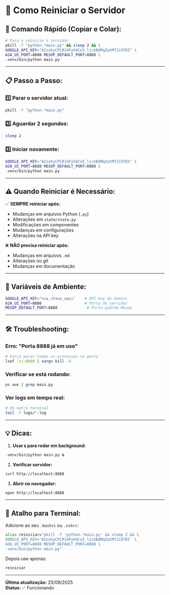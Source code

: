 # 🔄 Como Reiniciar o Servidor

## 🚀 **Comando Rápido (Copiar e Colar):**

```bash
# Para e reinicia o servidor
pkill -f "python.*main.py" && sleep 2 && \
GOOGLE_API_KEY="AIzaSyCPLR14FyhGCu5_lickBdMqZwtM72i97DI" \
A2A_UI_PORT=8888 MESOP_DEFAULT_PORT=8888 \
.venv/bin/python main.py
```

---

## 📋 **Passo a Passo:**

### 1️⃣ **Parar o servidor atual:**
```bash
pkill -f "python.*main.py"
```

### 2️⃣ **Aguardar 2 segundos:**
```bash
sleep 2
```

### 3️⃣ **Iniciar novamente:**
```bash
GOOGLE_API_KEY="AIzaSyCPLR14FyhGCu5_lickBdMqZwtM72i97DI" \
A2A_UI_PORT=8888 MESOP_DEFAULT_PORT=8888 \
.venv/bin/python main.py
```

---

## ⚠️ **Quando Reiniciar é Necessário:**

✅ **SEMPRE reiniciar após:**
- Mudanças em arquivos Python (`.py`)
- Alterações em `state/state.py`
- Modificações em componentes
- Mudanças em configurações
- Alterações na API key

❌ **NÃO precisa reiniciar após:**
- Mudanças em arquivos `.md`
- Alterações no git
- Mudanças em documentação

---

## 🔑 **Variáveis de Ambiente:**

```bash
GOOGLE_API_KEY="sua_chave_aqui"    # API key do Gemini
A2A_UI_PORT=8888                   # Porta do servidor
MESOP_DEFAULT_PORT=8888             # Porta padrão Mesop
```

---

## 🛠️ **Troubleshooting:**

### **Erro: "Porta 8888 já em uso"**
```bash
# Força parar todos os processos na porta
lsof -ti:8888 | xargs kill -9
```

### **Verificar se está rodando:**
```bash
ps aux | grep main.py
```

### **Ver logs em tempo real:**
```bash
# Em outro terminal
tail -f logs/*.log
```

---

## 💡 **Dicas:**

1. **Usar `&` para rodar em background:**
```bash
.venv/bin/python main.py &
```

2. **Verificar servidor:**
```bash
curl http://localhost:8888
```

3. **Abrir no navegador:**
```bash
open http://localhost:8888
```

---

## 📌 **Atalho para Terminal:**

Adicione ao seu `.bashrc` ou `.zshrc`:

```bash
alias reiniciar="pkill -f 'python.*main.py' && sleep 2 && \
GOOGLE_API_KEY='AIzaSyCPLR14FyhGCu5_lickBdMqZwtM72i97DI' \
A2A_UI_PORT=8888 MESOP_DEFAULT_PORT=8888 \
.venv/bin/python main.py"
```

Depois use apenas:
```bash
reiniciar
```

---

**Última atualização:** 25/08/2025  
**Status:** ✅ Funcionando